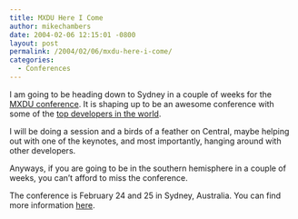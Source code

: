 ```yaml
---
title: MXDU Here I Come
author: mikechambers
date: 2004-02-06 12:15:01 -0800
layout: post
permalink: /2004/02/06/mxdu-here-i-come/
categories:
  - Conferences
---
```



I am going to be heading down to Sydney in a couple of weeks for the [MXDU conference][1]. It is shaping up to be an awesome conference with some of the [top developers in the world][2].

I will be doing a session and a birds of a feather on Central, maybe helping out with one of the keynotes, and most importantly, hanging around with other developers. 

Anyways, if you are going to be in the southern hemisphere in a couple of weeks, you can&#8217;t afford to miss the conference.

The conference is February 24 and 25 in Sydney, Australia. You can find more information [here][1].

 [1]: http://www.mxdu.com
 [2]: http://www.mxdu.com/go/speakers